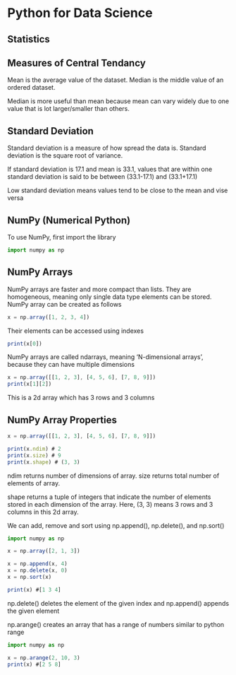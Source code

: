 # Python for Data Science

## Statistics

## Measures of Central Tendancy

Mean is the average value of the dataset. Median is the middle value of an ordered dataset.

Median is more useful than mean because mean can vary widely due to one value that is lot larger/smaller than others.

## Standard Deviation

Standard deviation is a measure of how spread the data is. Standard deviation  is the square root of variance. 

If standard deviation is 17.1 and mean is 33.1, values that are within one standard deviation is said to be between (33.1-17.1) and (33.1+17.1)

Low standard deviation means values tend to be close to the mean and vise versa

## NumPy (Numerical Python)

To use NumPy, first import the library

```jsx
import numpy as np
```

## NumPy Arrays

NumPy arrays are faster and more compact than lists. They are homogeneous, meaning only single data type elements can be stored. NumPy array can be created as follows

```jsx
x = np.array([1, 2, 3, 4])
```

Their elements can be accessed using indexes

```jsx
print(x[0])
```

NumPy arrays are called ndarrays, meaning ‘N-dimensional arrays’, because they can have multiple dimensions

```jsx
x = np.array([[1, 2, 3], [4, 5, 6], [7, 8, 9]])
print(x[1][2])
```

This is a 2d array which has 3 rows and 3 columns

## NumPy Array Properties

```jsx
x = np.array([[1, 2, 3], [4, 5, 6], [7, 8, 9]])

print(x.ndim) # 2
print(x.size) # 9
print(x.shape) # (3, 3)
```

ndim returns number of dimensions of array. size returns total number of elements of array. 

shape returns a tuple of integers that indicate the number of elements stored in each dimension of the array. Here, (3, 3) means 3 rows and 3 columns in this 2d array.

We can add, remove and sort using np.append(), np.delete(), and np.sort()

```jsx
import numpy as np

x = np.array([2, 1, 3])

x = np.append(x, 4)
x = np.delete(x, 0)
x = np.sort(x)

print(x) #[1 3 4]
```

np.delete() deletes the element of the given index and np.append() appends the given element

np.arange() creates an array that has a range of numbers similar to python range

```jsx
import numpy as np

x = np.arange(2, 10, 3)
print(x) #[2 5 8]
```
